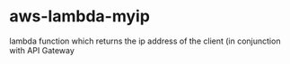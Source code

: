 # aws-lambda-myip
lambda function which returns the ip address of the client (in conjunction with API Gateway
